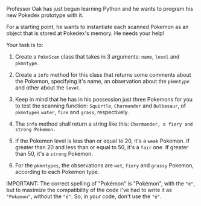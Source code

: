 Professor Oak has just begun learning Python and he wants to program his new Pokedex prototype with it.

For a starting point, he wants to instantiate each scanned Pokemon as an object that is stored at Pokedex's memory. He needs your help!

Your task is to:

1) Create a ```PokeScan``` class that takes in 3 arguments: ```name```, ```level``` and ```pkmntype```.

2) Create a ```info``` method for this class that returns some comments about the Pokemon, specifying it's name, an observation about the ```pkmntype``` and other about the ```level```.

3) Keep in mind that he has in his possession just three Pokemons for you to test the scanning function: ```Squirtle```, ```Charmander``` and ```Bulbasaur```, of ```pkmntypes``` ```water```, ```fire``` and ```grass```, respectively.

4) The ```info``` method shall return a string like this:
```Charmander, a fiery and strong Pokemon.```

5) If the Pokemon level is less than or equal to 20, it's a ```weak``` Pokemon. If greater than 20 and less than or equal to 50, it's a ```fair``` one. If greater than 50, it's a ```strong``` Pokemon.

6) For the ```pkmntypes```, the observations are ```wet```, ```fiery``` and ```grassy``` Pokemon, according to each Pokemon type.

IMPORTANT: The correct spelling of "Pokémon" is "Pokémon", with the ```"é"```, but to maximize the compatibility of the code I've had to write it as ```"Pokemon"```, without the ```"é"```. So, in your code, don't use  the ```"é"```.